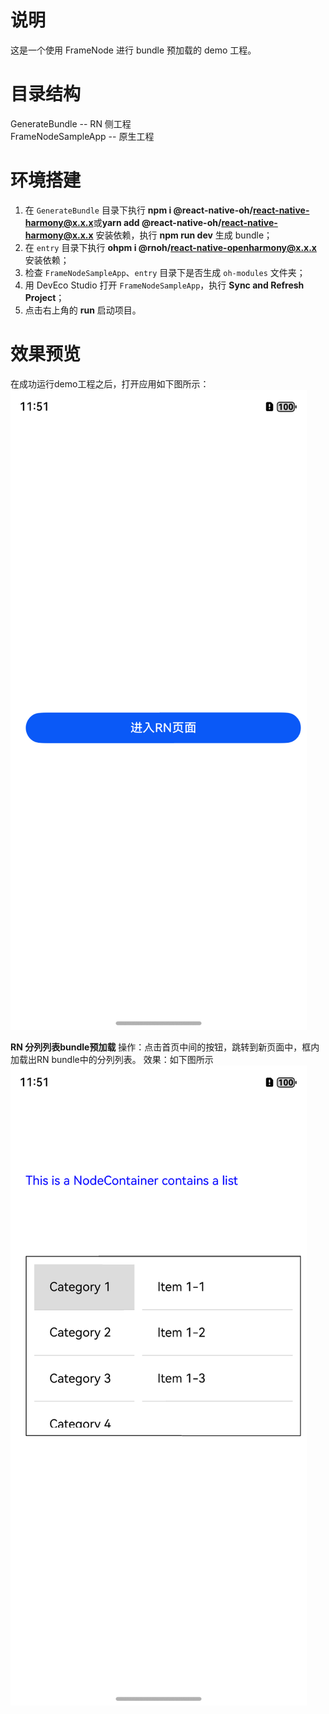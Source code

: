 # 说明

这是一个使用 FrameNode 进行 bundle 预加载的 demo 工程。

# 目录结构

GenerateBundle -- RN 侧工程  
FrameNodeSampleApp -- 原生工程

# 环境搭建

1. 在 `GenerateBundle` 目录下执行 **npm i @react-native-oh/react-native-harmony@x.x.x**或**yarn add @react-native-oh/react-native-harmony@x.x.x** 安装依赖，执行 **npm run dev** 生成 bundle；
2. 在 `entry` 目录下执行 **ohpm i @rnoh/react-native-openharmony@x.x.x** 安装依赖；
3. 检查 `FrameNodeSampleApp`、`entry` 目录下是否生成 `oh-modules` 文件夹；
4. 用 DevEco Studio 打开 `FrameNodeSampleApp`，执行 **Sync and Refresh Project**；
5. 点击右上角的 **run** 启动项目。

# 效果预览
在成功运行demo工程之后，打开应用如下图所示：
![FrameNode Sample应用首页](../../zh-cn//figures/framenode_app首页界面图.png)

**RN 分列列表bundle预加载**
操作：点击首页中间的按钮，跳转到新页面中，框内加载出RN bundle中的分列列表。
效果：如下图所示
![FrameNode Sample节点容器页面](../../zh-cn//figures/framenode_节点容器界面图.png)

